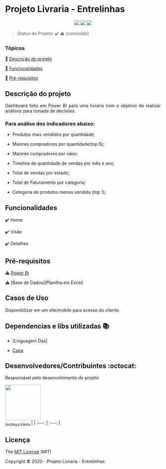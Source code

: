 <h1>Projeto Livraria - Entrelinhas </h1> 

<p align="center">
  <img src="http://img.shields.io/static/v1?label=Power BI&message=PROJETO_DE_BUSINESS_INTELLIGENCE &color=BLUE&style=for-the-badge"/>
  <img src="http://img.shields.io/static/v1?label=License&message=MIT&color=BLUE&style=for-the-badge"/>
   <img src="http://img.shields.io/static/v1?label=STATUS&message=CONCLUIDO&color=BLUE&style=for-the-badge"/>
</p>

> Status do Projeto: :heavy_check_mark: :warning: (concluído)

### Tópicos 

:small_blue_diamond: [Descrição do projeto](#descrição-do-projeto)

:small_blue_diamond: [Funcionalidades](#funcionalidades)

:small_blue_diamond: [Pré-requisitos](#pré-requisitos)

## Descrição do projeto 

<p align="justify">
  Dashboard feito em Power BI para uma livraria com o objetivo de realizar análises para tomada de decisões.
  
  ### Para análise dos indicadores abaixo:

- Produtos mais vendidos por quantidade;

- Maiores compradores por quantidade(top 5);

- Maiores compradores por valor;

- Timeline de quantidade de vendas por mês e ano;

- Total de vendas por estado;

- Total de Faturamento por categoria;

- Categoria de produtos menos vendida (top 1);
</p>

## Funcionalidades

:heavy_check_mark: Home 

:heavy_check_mark: Visão

:heavy_check_mark: Detalhes

## Pré-requisitos

:warning: [Power Bi](https://powerbi.microsoft.com/pt-br/downloads/)

:warning: [Base de Dados](Planilha em Excel)

## Casos de Uso

Disponibilizar em um site/mobile para acesso do cliente.

## Dependencias e libs utilizadas :books:

- [Linguagem Dax]

- [Capa](https://www.plymouthpubliclibrary.org/wp-content/uploads/2018/12/books-1281581_1920.jpg)

## Desenvolvedores/Contribuintes :octocat:

Responsável pelo desenvolvimento do projeto

[<img src="https://avatars1.githubusercontent.com/u/70026063?s=460&v=4" width=115><br><sub>Andreya Vieira</sub>](https://github.com/andreya-vieira) |
| :---: | :---: |

## Licença 

The [MIT License]() (MIT)

Copyright :copyright: 2020 - Projeto Livraria - Entrelinhas
